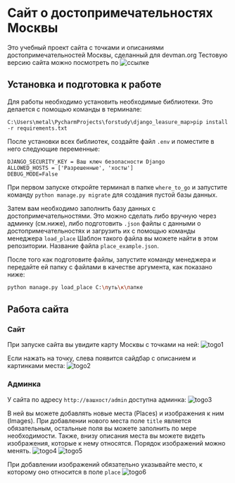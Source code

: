 # Сайт о достопримечательностях Москвы
Это учебный проект сайта с точками и описаниями достопримечательностей Москвы, сделанный для devman.org
Тестовую версию сайта можно посмотреть по ![ссылке](http://dimitryroukhadze.pythonanywhere.com/)

## Установка и подготовка к работе

Для работы необходимо установить необходимые библиотеки. Это делается с помощью команды в терминале:
```commandline
C:\Users\metal\PycharmProjects\forstudy\django_leasure_map>pip install -r requirements.txt
```

После установки всех библиотек, создайте файл `.env` и поместите в него следующие переменные:
```dotenv
DJANGO_SECURITY_KEY = Ваш ключ безопасности Django
ALLOWED_HOSTS = ['Разрешенные', 'хосты']
DEBUG_MODE=False
```

При первом запуске откройте терминал в папке `where_to_go` и запустите команду `python manage.py migrate` для создания
пустой базы данных.

Затем вам необходимо заполнить базу данных с достопримечательностями. Это можно сделать либо вручную через админку (см.ниже),
либо подготовить `.json` файлы с данными о достопримечательностях и загрузить их с помощью команды менеджера `load_place` Шаблон такого файла вы можете найти в этом репозитории.
Название файла `place_example.json`.

После того как подготовите файлы, запустите команду менеджера и передайте ей папку с файлами в качестве аргумента, как показано ниже:

```bash
python manage.py load_place C:\путь\к\папке
```

## Работа сайта

### Сайт
При запуске сайта вы увидите карту Москвы с точками на ней:
![togo1](https://user-images.githubusercontent.com/77689849/185153044-667ee4eb-b191-4799-bccc-e023f9c41f7a.JPG)

Если нажать на точку, слева появится сайдбар с описанием и картинками места:
![togo2](https://user-images.githubusercontent.com/77689849/185153111-b9499960-ee01-4abc-8579-7cefc86bd559.JPG)

### Админка

У сайта по адресу `http://вашхост/admin` доступна админка:
![togo3](https://user-images.githubusercontent.com/77689849/185153189-00285387-d4bf-4f69-9281-2ec8e5c9e6cf.JPG)

В ней вы можете добавлять новые места (Places) и изображения к ним (Images). При добавлении нового места поле `title` является
обязательным, остальные поля вы можете заполнить по мере необходимости. Также, внизу описания места вы можете видеть изображения,
которые к нему относятся. Порядок изображений можно менять.
![togo4](https://user-images.githubusercontent.com/77689849/185153279-7b980732-4a32-425b-a378-17524360440e.JPG)
![togo5](https://user-images.githubusercontent.com/77689849/185153445-144589fb-1b2b-4f08-9501-e5028d31dab8.JPG)

При добавлении изображений обязательно указывайте место, к которому оно относится в поле `place`
![togo6](https://user-images.githubusercontent.com/77689849/185153504-7dfd4913-a5be-45c9-9bca-8896e1a17b73.JPG)

